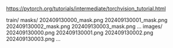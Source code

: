 https://pytorch.org/tutorials/intermediate/torchvision_tutorial.html

train/
  masks/
    202409130000_mask.png
    202409130001_mask.png
    202409130002_mask.png
    202409130003_mask.png
    ...
  images/
    202409130000.png
    202409130001.png
    202409130002.png
    202409130003.png
    ...
